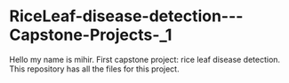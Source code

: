 # RiceLeaf-disease-detection---Capstone-Projects-_1
Hello my name is mihir.
First capstone project: rice leaf disease detection. This repository has all the files for this project.
